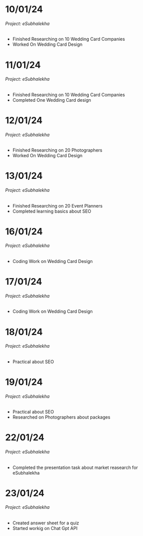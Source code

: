 # 10/01/24
###### Project: eSubhalekha
+ Finished Researching on 10 Wedding Card Companies
+ Worked On Wedding Card Design

# 11/01/24
###### Project: eSubhalekha
+ Finished Researching on 10 Wedding Card Companies
+ Completed One Wedding Card design

# 12/01/24
###### Project: eSubhalekha
+ Finished Researching on 20 Photographers
+ Worked On Wedding Card Design

# 13/01/24
###### Project: eSubhalekha
+ Finished Researching on 20 Event Planners
+ Completed learning basics about SEO

# 16/01/24
###### Project: eSubhalekha
+ Coding Work on Wedding Card Design

# 17/01/24
###### Project: eSubhalekha
+ Coding Work on Wedding Card Design

# 18/01/24
###### Project: eSubhalekha
+ Practical about SEO

# 19/01/24
###### Project: eSubhalekha
+ Practical about SEO
+ Researched on Photographers about packages

# 22/01/24
###### Project: eSubhalekha
+ Completed the presentation task about market reasearch for eSubhalekha

# 23/01/24
###### Project: eSubhalekha
+ Created answer sheet for a quiz
+ Started workig on Chat Gpt API
